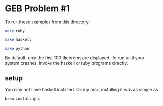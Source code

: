 # GEB Problem #1

To run these examples from this directory:

```bash
make ruby
```

```bash
make haskell
```

```bash
make python
```

By default, only the first 100 theorems are displayed. To run until your system crashes, invoke the haskell or ruby programs directly.


## setup

You may not have haskell installed. On my mac, installing it was as simple as

```bash
brew install ghc
```
